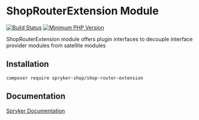 # ShopRouterExtension Module
[![Build Status](https://travis-ci.org/spryker-shop/shop-router-extension.svg)](https://travis-ci.org/spryker-shop/shop-router-extension)
[![Minimum PHP Version](https://img.shields.io/badge/php-%3E%3D%207.3-8892BF.svg)](https://php.net/)

ShopRouterExtension module offers plugin interfaces to decouple interface provider modules from satellite modules

## Installation

```
composer require spryker-shop/shop-router-extension
```

## Documentation

[Spryker Documentation](https://academy.spryker.com/developing_with_spryker/module_guide/modules.html)
